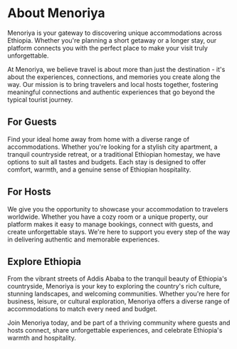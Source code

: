 # About Menoriya

Menoriya is your gateway to discovering unique accommodations across Ethiopia. Whether you're planning a short getaway or a longer stay, our platform connects you with the perfect place to make your visit truly unforgettable.

At Menoriya, we believe travel is about more than just the destination - it's about the experiences, connections, and memories you create along the way. Our mission is to bring travelers and local hosts together, fostering meaningful connections and authentic experiences that go beyond the typical tourist journey.

## For Guests

Find your ideal home away from home with a diverse range of accommodations. Whether you're looking for a stylish city apartment, a tranquil countryside retreat, or a traditional Ethiopian homestay, we have options to suit all tastes and budgets. Each stay is designed to offer comfort, warmth, and a genuine sense of Ethiopian hospitality.

## For Hosts

We give you the opportunity to showcase your accommodation to travelers worldwide. Whether you have a cozy room or a unique property, our platform makes it easy to manage bookings, connect with guests, and create unforgettable stays. We're here to support you every step of the way in delivering authentic and memorable experiences.

## Explore Ethiopia

From the vibrant streets of Addis Ababa to the tranquil beauty of Ethiopia's countryside, Menoriya is your key to exploring the country's rich culture, stunning landscapes, and welcoming communities. Whether you're here for business, leisure, or cultural exploration, Menoriya offers a diverse range of accommodations to match every need and budget.

Join Menoriya today, and be part of a thriving community where guests and hosts connect, share unforgettable experiences, and celebrate Ethiopia's warmth and hospitality.